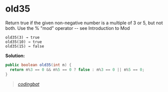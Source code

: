 # old35

Return true if the given non-negative number is a multiple of 3 or 5, but not both. Use the % "mod" operator -- see Introduction to Mod

```
old35(3) → true
old35(10) → true
old35(15) → false
```

**Solution:**

```java
public boolean old35(int n) {
  return n%3 == 0 && n%5 == 0 ? false : n%3 == 0 || n%5 == 0;
}
```

> _[codingbat](http://codingbat.com/prob/p159612)_